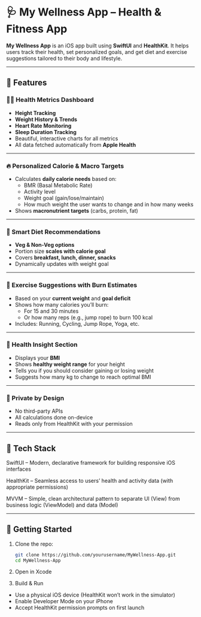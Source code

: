 # 🩺 My Wellness App – Health & Fitness App

**My Wellness App** is an iOS app built using **SwiftUI** and **HealthKit**. It helps users track their health, set personalized goals, and get diet and exercise suggestions tailored to their body and lifestyle.

---

## 📱 Features

### 🧑‍⚕️ Health Metrics Dashboard
-  **Height Tracking**
-  **Weight History & Trends**
-  **Heart Rate Monitoring**
-  **Sleep Duration Tracking**
-  Beautiful, interactive charts for all metrics
-  All data fetched automatically from **Apple Health**

---

### 🔥 Personalized Calorie & Macro Targets
- Calculates **daily calorie needs** based on:
  - BMR (Basal Metabolic Rate)
  - Activity level
  - Weight goal (gain/lose/maintain)
  - How much weight the user wants to change and in how many weeks
- Shows **macronutrient targets** (carbs, protein, fat)

---

### 🥗 Smart Diet Recommendations
-  **Veg & Non-Veg options**
- Portion size **scales with calorie goal**
- Covers **breakfast, lunch, dinner, snacks**
- Dynamically updates with weight goal

---

### 🏃 Exercise Suggestions with Burn Estimates
- Based on your **current weight** and **goal deficit**
- Shows how many calories you’ll burn:
  - For 15 and 30 minutes
  - Or how many reps (e.g., jump rope) to burn 100 kcal
- Includes: Running, Cycling, Jump Rope, Yoga, etc.

---

### 🧠 Health Insight Section
- Displays your **BMI**
- Shows **healthy weight range** for your height
- Tells you if you should consider gaining or losing weight
- Suggests how many kg to change to reach optimal BMI

---

### 🔐 Private by Design
- No third-party APIs
- All calculations done on-device
- Reads only from HealthKit with your permission

---

## 🧰 Tech Stack

SwiftUI – Modern, declarative framework for building responsive iOS interfaces

HealthKit – Seamless access to users’ health and activity data (with appropriate permissions)

MVVM – Simple, clean architectural pattern to separate UI (View) from business logic (ViewModel) and data (Model)

---

## 🚀 Getting Started

1. Clone the repo:
   ```bash
   git clone https://github.com/yourusername/MyWellness-App.git
   cd MyWellness-App
   ```
2. Open in Xcode
   
3. Build & Run
- Use a physical iOS device (HealthKit won’t work in the simulator)
- Enable Developer Mode on your iPhone
- Accept HealthKit permission prompts on first launch


